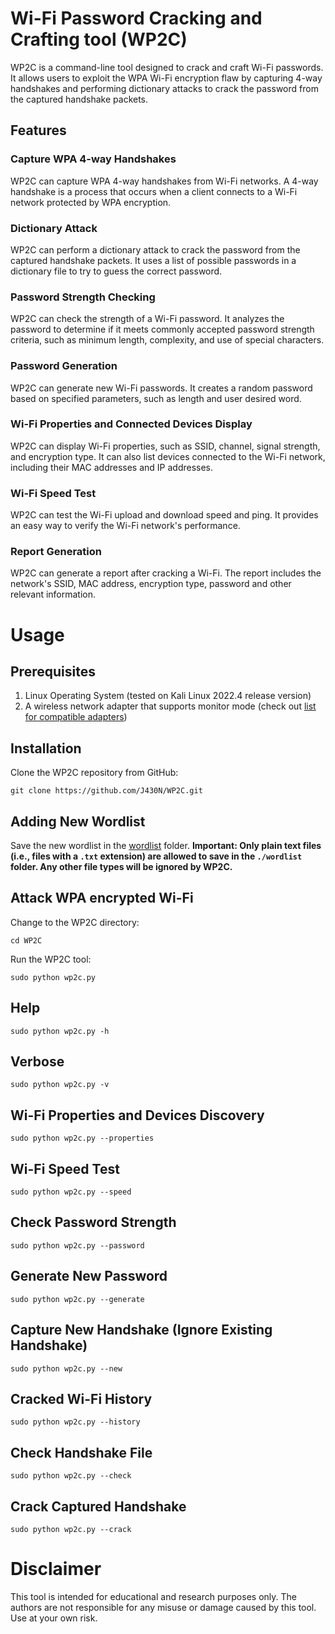 # Wi-Fi Password Cracking and Crafting tool (WP2C)
WP2C is a command-line tool designed to crack and craft Wi-Fi passwords. It allows users to exploit the WPA Wi-Fi encryption flaw by capturing 4-way handshakes and performing dictionary attacks to crack the password from the captured handshake packets. 

## Features
### Capture WPA 4-way Handshakes
WP2C can capture WPA 4-way handshakes from Wi-Fi networks. A 4-way handshake is a process that occurs when a client connects to a Wi-Fi network protected by WPA encryption.

### Dictionary Attack
WP2C can perform a dictionary attack to crack the password from the captured handshake packets. It uses a list of possible passwords in a dictionary file to try to guess the correct password.

### Password Strength Checking
WP2C can check the strength of a Wi-Fi password. It analyzes the password to determine if it meets commonly accepted password strength criteria, such as minimum length, complexity, and use of special characters.

### Password Generation
WP2C can generate new Wi-Fi passwords. It creates a random password based on specified parameters, such as length and user desired word.

### Wi-Fi Properties and Connected Devices Display
WP2C can display Wi-Fi properties, such as SSID, channel, signal strength, and encryption type. It can also list devices connected to the Wi-Fi network, including their MAC addresses and IP addresses.

### Wi-Fi Speed Test
WP2C can test the Wi-Fi upload and download speed and ping. It provides an easy way to verify the Wi-Fi network's performance.

### Report Generation
WP2C can generate a report after cracking a Wi-Fi. The report includes the network's SSID, MAC address, encryption type, password and other relevant information.


# Usage
## Prerequisites
1. Linux Operating System (tested on Kali Linux 2022.4 release version)
2. A wireless network adapter that supports monitor mode (check out [list for compatible adapters](https://deviwiki.com/wiki/List_of_Wireless_Adapters_That_Support_Monitor_Mode_and_Packet_Injection))

## Installation
Clone the WP2C repository from GitHub:

```
git clone https://github.com/J430N/WP2C.git
```

## Adding New Wordlist
Save the new wordlist in the [wordlist](https://github.com/J430N/WP2C/tree/master/wordlist) folder.
**Important: Only plain text files (i.e., files with a `.txt` extension) are allowed to save in the `./wordlist` folder. Any other file types will be ignored by WP2C.**

## Attack WPA encrypted Wi-Fi
Change to the WP2C directory:
```
cd WP2C
```
Run the WP2C tool:
```
sudo python wp2c.py
```

## Help
```
sudo python wp2c.py -h
```

## Verbose
```
sudo python wp2c.py -v
```

## Wi-Fi Properties and Devices Discovery
```
sudo python wp2c.py --properties
```

## Wi-Fi Speed Test
```
sudo python wp2c.py --speed
```

## Check Password Strength
```
sudo python wp2c.py --password
```

## Generate New Password
```
sudo python wp2c.py --generate
```

## Capture New Handshake (Ignore Existing Handshake)
```
sudo python wp2c.py --new
```

## Cracked Wi-Fi History
```
sudo python wp2c.py --history
```

## Check Handshake File
```
sudo python wp2c.py --check
```
## Crack Captured Handshake
```
sudo python wp2c.py --crack
```

# Disclaimer
This tool is intended for educational and research purposes only. The authors are not responsible for any misuse or damage caused by this tool. Use at your own risk.